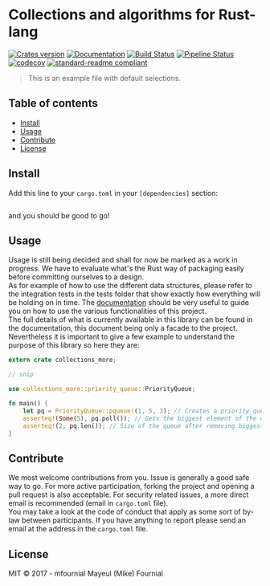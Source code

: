 # Collections and algorithms for Rust-lang

[![Crates version](https://img.shields.io/crates/v/collections-more.svg)](https://crates.io/crates/collections-more)
[![Documentation](https://docs.rs/collections-more/badge.svg)](https://docs.rs/collections-more/)
[![Build Status](https://travis-ci.org/mfournial/collections-rust.svg?branch=master)](https://travis-ci.org/mfournial/collections-rust)
[![Pipeline Status](https://gitlab.doc.ic.ac.uk/mmf115/collections-rust/badges/master/build.svg)](https://gitlab.doc.ic.ac.uk/mmf115/collections-rust/commits/master)
[![codecov](https://codecov.io/gh/mfournial/collections-rust/branch/master/graph/badge.svg)](https://codecov.io/gh/mfournial/collections-rust)
[![standard-readme compliant](https://img.shields.io/badge/readme%20style-standard-brightgreen.svg?style=flat-square)](https://github.com/RichardLitt/standard-readme)

<!-- Backup docs: [![Backup docs](https://img.shields.io/readthedocs/pip.svg)](https://gitlab.doc.ic.ac.uk/mmf115/collections-rust/-/jobs/artifacts/master/download?job=doc) -->

> This is an example file with default selections.

## Table of contents

- [Install](#install)
- [Usage](#usage)
- [Contribute](#contribute)
- [License](#license)

## Install

Add this line to your `cargo.toml` in your `[dependencies]` section: 
```
```
and you should be good to go!

## Usage

Usage is still being decided and shall for now be marked as a work in progress. 
We have to evaluate what's the Rust way of packaging easily before committing 
ourselves to a design.  
As for example of how to use the different data structures, please refer to the 
integration tests in the tests folder that show exactly how everything will be 
holding on in time. The [documentation](https://docs.rs/collections-more/) 
should be very useful to guide you on how to use the various functionalities of 
this project.  
The full details of what is currently available in this library can be found in 
the documentation, this document being only a facade to the project. 
Nevertheless it is important to give a few example to understand the purpose of 
this library so here they are:

```rust
extern crate collections_more;

// snip

use collections_more::priority_queue::PriorityQueue;

fn main() {
	let pq = PriorityQueue::pqueue!(1, 5, 3); // Creates a priority_queue using the macro
	asserteq!(Some(5), pq.poll()); // Gets the biggest element of the queue O(1)
	asserteq!(2, pq.len()); // Size of the queue after removing biggest element
}
```

## Contribute

We most welcome contributions from you. Issue is generally a good safe way to
go. For more active participation, forking the project and opening a pull 
request is also acceptable. For security related issues, a more direct email is 
recommended (email in `cargo.toml` file).  
You may take a look at the code of conduct that apply as some sort of by-law 
between participants. If you have anything to report please send an email at 
the address in the `cargo.toml` file.

## License

MIT © 2017 - mfournial Mayeul (Mike) Fournial
